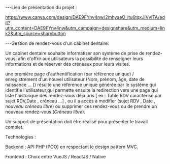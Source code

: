 ---Lien de présentation du projet :

https://www.canva.com/design/DAE9FYnv4nw/2mhyaeO_itu6tqxJIVvITA/edit?utm_content=DAE9FYnv4nw&utm_campaign=designshare&utm_medium=link2&utm_source=sharebutton

---Gestion de rendez-vous d'un cabinet dentaire:

Un cabinet dentaire souhaite informatiser son système de prise de rendez-vous, afin d'offrir aux utilisateurs la possibilité de renseigner leurs informations et de réserver des créneaux pour leurs visites.

une premiére page d'authentification (par référence unique) / enregistrement d'un nouvel utilisateur (Nom, prénom, âge, date de naissance ... )) résulte une référence unique générée par le système qui identifie l'utilisateur,qui permette ensuite la redirection vers une page qui liste l'historique des rendez-vous déjà pris [ ex : Table RDV caractérisé par sujet RDV,Date , créneau ...] , ou il a accès à modifier (sujet RDV , Date , *nouveau créneau libre*) ou supprimer ces rendez-vous ou de prendre un nouveau rendez-vous (*Créneau libre*).

Un support de présentation doit être réalisé pour présenter le travail complet.

Technologies :

Backend : API PHP (POO) en respectant le design pattern MVC.

Frontend : Choix entre VueJS / ReactJS / Native

